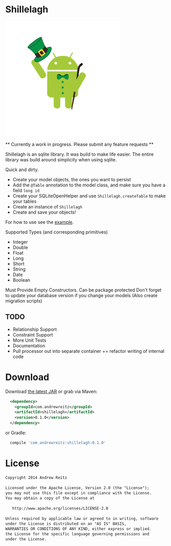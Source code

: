 # Shillelagh

![Library Icon](AndroidShillelagh.png)

** Currently a work in progress. Please submit any feature requests **

Shillelagh is an sqlite library. It was build to make life easier. The entire library 
was build around simplicity when using sqlite. 

Quick and dirty.
- Create your model objects, the ones you want to persist
- Add the `@Table` annotation to the model class, and make sure you have a field `long id`
- Create your SQLiteOpenHelper and use `Shillelagh.createTable` to make your tables
- Create an instance of `Shillelagh`
- Create and save your objects!

For how to use see the [example](https://github.com/pieces029/shillelagh/tree/master/shillelagh-sample). 

Supported Types (and corresponding primitives)
- Integer
- Double
- Float
- Long
- Short
- String
- Date
- Boolean

Must Provide Empty Constructors. Can be package protected
Don't forget to update your database version if you change your models (Also create migration scripts)

## TODO
- Relationship Support
- Constraint Support
- More Unit Tests
- Documentation
- Pull processor out into separate container += refactor writing of internal code

# Download

Download [the latest JAR](http://repository.sonatype.org/service/local/artifact/maven/redirect?r=central-proxy&g=com.andrewreitz&a=shillelagh&v=LATEST) or grab via Maven:
```xml
  <dependency>
    <groupId>com.andrewreitz</groupId>
    <artifactId>shillelagh</artifactId>
    <version>0.1.0</version>
  </dependency>
```
or Gradle:
```groovy
  compile 'com.andrewreitz:shillelagh:0.1.0'
```

# License

    Copyright 2014 Andrew Reitz
    
    Licensed under the Apache License, Version 2.0 (the "License");
    you may not use this file except in compliance with the License.
    You may obtain a copy of the License at
    
       http://www.apache.org/licenses/LICENSE-2.0
    
    Unless required by applicable law or agreed to in writing, software
    under the License is distributed on an "AS IS" BASIS,
    WARRANTIES OR CONDITIONS OF ANY KIND, either express or implied.
    the License for the specific language governing permissions and
    under the License.
